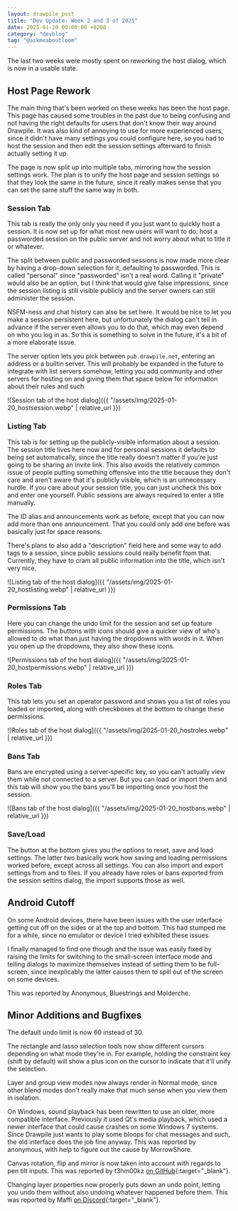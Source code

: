 ```yaml
---
layout: drawpile_post
title: "Dev Update: Week 2 and 3 of 2025"
date: 2025-01-20 00:00:00 +0200
category: "devblog"
tag: "@askmeaboutloom"
---
```


The last two weeks were mostly spent on reworking the host dialog, which is now in a usable state.

## Host Page Rework

The main thing that's been worked on these weeks has been the host page. This page has caused some troubles in the past due to being confusing and not having the right defaults for users that don't know their way around Drawpile. It was also kind of annoying to use for more experienced users, since it didn't have many settings you could configure here, so you had to host the session and then edit the session settings afterward to finish actually setting it up.

The page is now split up into multiple tabs, mirroring how the session settings work. The plan is to unify the host page and session settings so that they look the same in the future, since it really makes sense that you can set the same stuff the same way in both.

### Session Tab

This tab is really the only only you need if you just want to quickly host a session. It is now set up for what most new users will want to do: host a passworded session on the public server and not worry about what to title it or whatever.

The split between public and passworded sessions is now made more clear by having a drop-down selection for it, defaulting to passworded. This is called "personal" since "passworded" isn't a real word. Calling it "private" would also be an option, but I think that would give false impressions, since the session listing is still visible publicly and the server owners can still administer the session.

NSFM-ness and chat history can also be set here. It would be nice to let you make a session persistent here, but unfortunately the dialog can't tell in advance if the server even allows you to do that, which may even depend on who you log in as. So this is something to solve in the future, it's a bit of a more elaborate issue.

The server option lets you pick between `pub.drawpile.net`, entering an address or a builtin server. This will probably be expanded in the future to integrate with list servers somehow, letting you add community and other servers for hosting on and giving them that space below for information about their rules and such.

![Session tab of the host dialog]({{ "/assets/img/2025-01-20_hostsession.webp" | relative_url }})

### Listing Tab

This tab is for setting up the publicly-visible information about a session. The session title lives here now and for personal sessions it defaults to being set automatically, since the title really doesn't matter if you're just going to be sharing an invite link. This also avoids the relatively common issue of people putting something offensive into the title because they don't care and aren't aware that it's publicly visible, which is an unnecessary hurdle. If you care about your session title, you can just uncheck this box and enter one yourself. Public sessions are always required to enter a title manually.

The ID alias and announcements work as before, except that you can now add more than one announcement. That you could only add one before was basically just for space reasons.

There's plans to also add a "description" field here and some way to add tags to a session, since public sessions could really benefit from that. Currently, they have to cram all public information into the title, which isn't very nice.

![Listing tab of the host dialog]({{ "/assets/img/2025-01-20_hostlisting.webp" | relative_url }})

### Permissions Tab

Here you can change the undo limit for the session and set up feature permissions. The buttons with icons should give a quicker view of who's allowed to do what than just having the dropdowns with words in it. When you open up the dropdowns, they also show these icons.

![Permissions tab of the host dialog]({{ "/assets/img/2025-01-20_hostpermissions.webp" | relative_url }})

### Roles Tab

This tab lets you set an operator password and shows you a list of roles you loaded or imported, along with checkboxes at the bottom to change these permissions.

![Roles tab of the host dialog]({{ "/assets/img/2025-01-20_hostroles.webp" | relative_url }})

### Bans Tab

Bans are encrypted using a server-specific key, so you can't actually view them while not connected to a server. But you can load or import them and this tab will show you the bans you'll be importing once you host the session.

![Bans tab of the host dialog]({{ "/assets/img/2025-01-20_hostbans.webp" | relative_url }})

### Save/Load

The button at the bottom gives you the options to reset, save and load settings. The latter two basically work how saving and loading permissions worked before, except across all settings. You can also import and export settings from and to files. If you already have roles or bans exported from the session settins dialog, the import supports those as well.

## Android Cutoff

On some Android devices, there have been issues with the user interface getting cut off on the sides or at the top and bottom. This had stumped me for a while, since no emulator or device I tried exhibited these issues.

I finally managed to find one though and the issue was easily fixed by raising the limits for switching to the small-screen interface mode and telling dialogs to maximize themselves instead of setting them to be full-screen, since inexplicably the latter causes them to spill out of the screen on some devices.

This was reported by Anonymous, Bluestrings and Molderche.

## Minor Additions and Bugfixes

The default undo limit is now 60 instead of 30.

The rectangle and lasso selection tools now show different cursors depending on what mode they're in. For example, holding the constraint key (shift by default) will show a plus icon on the cursor to indicate that it'll unify the selection.

Layer and group view modes now always render in Normal mode, since other blend modes don't really make that much sense when you view them in isolation.

On Windows, sound playback has been rewritten to use an older, more compatible interface. Previously it used Qt's media playback, which used a newer interface that could cause crashes on some Windows 7 systems. Since Drawpile just wants to play some bloops for chat messages and such, the old interface does the job fine anyway. This was reported by anonymous, with help to figure out the cause by MorrowShore.

Canvas rotation, flip and mirror is now taken into account with regards to pen tilt inputs. This was reported by t3hm00kz [on GitHub](https://github.com/drawpile/Drawpile/issues/1423){:target="_blank"}.

Changing layer properties now properly puts down an undo point, letting you undo them without also undoing whatever happened before them. This was reported by Maffi [on Discord](https://drawpile.net/discord/){:target="_blank"}.
